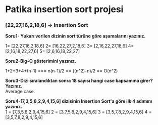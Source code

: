 # Patika insertion sort projesi

### [22,27,16,2,18,6] -> Insertion Sort

**Soru1- Yukarı verilen dizinin sort türüne göre aşamalarını yazınız.**

1= [22,27,16,2,18,6]
2= [16,22,27,2,18,6]
3= [2,16,22,27,18,6]
4= [2,16,18,22,27,6]
5= [2,6,16,18,22,27]

**Soru2-Big-O gösterimini yazınız.**

1+2+3+4+(n-1) === n(n-1)/2 == ((n^2)-n)/2 == O(n^2)

**Soru3-Dizi sıralandıktan sonra 18 sayısı hangi case kapsamına girer? Yazınız.**
<br>Average case.

**Soru4-[7,3,5,8,2,9,4,15,6] dizisinin Insertion Sort'a göre ilk 4 adımını yazınız.**
<br>1 = [7,3,5,8,2,9,4,15,6]
2 = [3,7,5,8,2,9,4,15,6]
3 = [3,5,7,8,2,9,4,15,6]
4 = [3,5,7,8,2,9,4,15,6]
